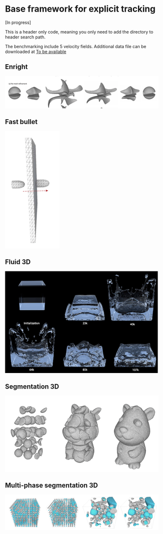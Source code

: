 # Base framework for explicit tracking

[In progress]

This is a header only code, meaning you only need to add the directory to header search path.

The benchmarking include 5 velocity fields. Additional data file can be downloaded at [To be available](TBD)

## Enright
![Enright](resources/enright.png)

## Fast bullet
![Bullet](resources/bullet.png)

## Fluid 3D
![FLuid](resources/fluid.png)

## Segmentation 3D
![Segment](resources/segment.png)

## Multi-phase segmentation 3D
![Segment multi phase](resources/segmentMulti.png)
